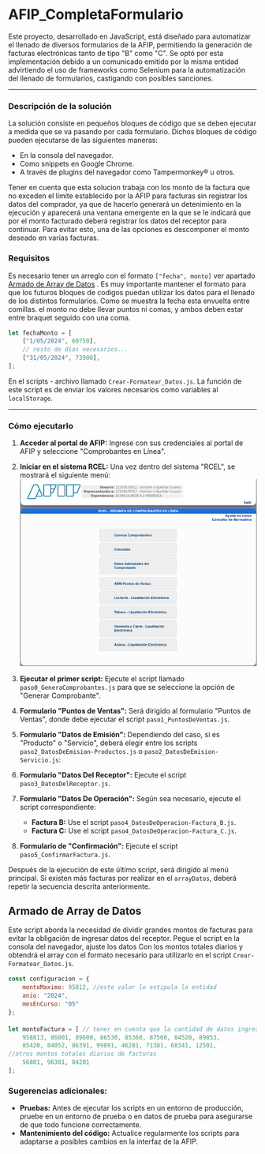 # AFIP_CompletaFormulario

Este proyecto, desarrollado en JavaScript, está diseñado para automatizar el llenado de diversos formularios de la AFIP, permitiendo la generación de facturas electrónicas tanto de tipo "B" como "C". Se optó por esta implementación debido a un comunicado emitido por la misma entidad advirtiendo el uso de frameworks como Selenium para la automatización del llenado de formularios, castigando con posibles sanciones.

---

### Descripción de la solución

La solución consiste en pequeños bloques de código que se deben ejecutar a medida que se va pasando por cada formulario. Dichos bloques de código pueden ejecutarse de las siguientes maneras:
- En la consola del navegador.
- Como snippets en Google Chrome.
- A través de plugins del navegador como Tampermonkey® u otros.

Tener en cuenta que esta solucion trabaja con los monto de la factura que no exceden el límite establecido por la AFIP para facturas sin registrar los datos del comprador, ya que de hacerlo generará un detenimiento en la ejecución y aparecerá una ventana emergente en la que se le indicará que por el monto facturado deberá registrar los datos del receptor para continuar. Para evitar esto, una de las opciones es descomponer el monto deseado en varias facturas.

### Requisitos

Es necesario tener un arreglo con el formato `["fecha", monto]` ver apartado [Armado de Array de Datos](#armado-de-array-de-datos) . Es muy importante mantener el formato para que los futuros bloques de codigos puedan utilizar los datos para el llenado de los distintos formularios. 
Como se muestra la fecha esta envuelta entre comillas. el monto no debe llevar puntos ni comas, y ambos deben estar entre braquet seguido con una coma. 

```js
let fechaMonto = [
    ["1/05/2024", 60750],
    // resto de días necesarios...
    ["31/05/2024", 73900],  
];
```
En el scripts - archivo llamado `Crear-Formatear_Datos.js`. La función de este script es de enviar los valores necesarios como variables al `localStorage`. 

---

### Cómo ejecutarlo

1. **Acceder al portal de AFIP:** Ingrese con sus credenciales al portal de AFIP y seleccione "Comprobantes en Línea".
2. **Iniciar en el sistema RCEL:** Una vez dentro del sistema "RCEL", se mostrará el siguiente menú:
    ![menu inicio](./imagenes/inicio.png)
3. **Ejecutar el primer script:** Ejecute el script llamado `paso0_GeneraComprobantes.js` para que se seleccione la opción de "Generar Comprobante".
4. **Formulario "Puntos de Ventas":** Será dirigido al formulario "Puntos de Ventas", donde debe ejecutar el script `paso1_PuntosDeVentas.js`.
5. **Formulario "Datos de Emisión":** Dependiendo del caso, si es "Producto" o "Servicio", deberá elegir entre los scripts `paso2_DatosDeEmision-Productos.js` o `paso2_DatosDeEmision-Servicio.js`:
   
6. **Formulario "Datos Del Receptor":** Ejecute el script `paso3_DatosDelReceptor.js`.
7. **Formulario "Datos De Operación":** Según sea necesario, ejecute el script correspondiente:
    - **Factura B:** Use el script `paso4_DatosDeOperacion-Factura_B.js`.
    - **Factura C:** Use el script `paso4_DatosDeOperacion-Factura_C.js`.
8. **Formulario de "Confirmación":** Ejecute el script `paso5_ConfirmarFactura.js`.

Después de la ejecución de este último script, será dirigido al menú principal. Si existen más facturas por realizar en el `arrayDatos`, deberá repetir la secuencia descrita anteriormente.


## Armado de Array de Datos
Este script aborda la necesidad de dividir grandes montos de facturas para evitar la obligación de ingresar datos del receptor. Pegue el script en la consola del navegador, ajuste los datos Con los montos totales diarios y obtendrá el array con el formato necesario para utilizarlo en el script `Crear-Formatear_Datos.js`.

```javascript
const configuracion = {
    montoMaximo: 95812, //este valor lo estipula la entidad 
    anio: "2024",
    mesEnCurso: "05"
};

let montoFactura = [ // tener en cuenta que la cantidad de datos ingresados no supere a la cantidad de dias del mes en curso 
    958813, 86001, 89600, 86530, 85360, 87560, 84520, 89853,
    85420, 84052, 86391, 99891, 46281, 71381, 68341, 12501,
//otros montos totales diarios de facturas 
    56801, 96381, 84281
];
```

### Sugerencias adicionales:

- **Pruebas:** Antes de ejecutar los scripts en un entorno de producción, pruebe en un entorno de prueba o en datos de prueba para asegurarse de que todo funcione correctamente.
- **Mantenimiento del código:** Actualice regularmente los scripts para adaptarse a posibles cambios en la interfaz de la AFIP.
